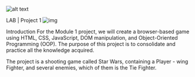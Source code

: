 
![alt text](https://cdn.mos.cms.futurecdn.net/dcWdpwakihNRDydR4c9baL-1200-80.jpg.webp)




LAB | Project 1 ![img](https://user-images.githubusercontent.com/23629340/40541063-a07a0a8a-601a-11e8-91b5-2f13e4e6b441.png) 

Introduction
For the Module 1 project, we will create a browser-based game using HTML, CSS, JavaScript, DOM manipulation, and Object-Oriented Programming (OOP).
The purpose of this project is to consolidate and practice all the knowledge acquired.

The project is a shooting game called Star Wars, containing a Player - wing Fighter, and several enemies, which of them is the Tie Fighter. 


